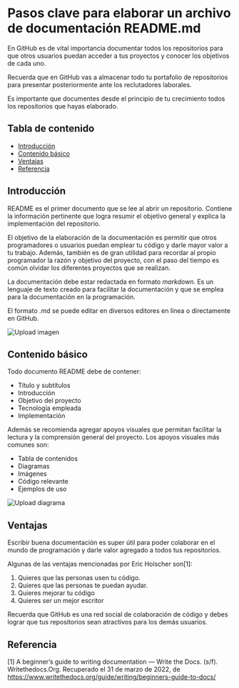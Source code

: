 # Pasos clave para elaborar un archivo de documentación README.md

En GitHub es de vital importancia documentar todos los repositorios para que otros usuarios puedan acceder a tus proyectos y conocer los objetivos de cada uno.

Recuerda que en GitHub vas a almacenar todo tu portafolio de repositorios para presentar posteriormente ante los reclutadores laborales. 

Es importante que documentes desde el principio de tu crecimiento todos los repositorios que hayas elaborado. 

## Tabla de contenido

- [Introducción](#introducción)
- [Contenido básico](#contenido-básico)
- [Ventajas](#Ventajas)
- [Referencia](#referencia)


## Introducción

README es el primer documento que se lee al abrir un repositorio. Contiene la información pertinente que logra resumir el objetivo general y explica la implementación del repositorio.

El objetivo de la elaboración de la documentación es permitir que otros programadores o usuarios puedan emplear tu código y darle mayor valor a tu trabajo.
Además, también es de gran utilidad para recordar al propio programador la razón y objetivo del proyecto, con el paso del tiempo es común olvidar los diferentes proyectos que se realizan. 

La documentación debe estar redactada en formato _markdown_. Es un lenguaje de texto creado para facilitar la documentación y que se emplea para la documentación en la programación. 

El formato .md se puede editar en diversos editores en línea o directamente en GitHub.

![Upload imagen](https://github.com/victoriaordoricapardo/Parcial1_ComunicacionEscritaIngComputacion/blob/main/Captura%20de%20Pantalla%202022-03-30%20a%20la(s)%2018.49.50.png)

## Contenido básico

Todo documento README debe de contener:

- Título y subtítulos
- Introducción
- Objetivo del proyecto
- Tecnología empleada
- Implementación

Además se recomienda agregar apoyos visuales que permitan facilitar la lectura y la comprensión general del proyecto. 
Los apoyos visuales más comunes son: 

- Tabla de contenidos
- Diagramas
- Imágenes
- Código relevante
- Ejemplos de uso

![Upload diagrama](https://github.com/victoriaordoricapardo/Parcial1_ComunicacionEscritaIngComputacion/blob/main/DiagramaREADME.png)

## Ventajas

Escribir buena documentación es super útil para poder colaborar en el mundo de programación y darle valor agregado a todos tus repositorios.

Algunas de las ventajas mencionadas por Eric Holscher son[1]:

1. Quieres que las personas usen tu código.
2. Quieres que las personas te puedan ayudar.
3. Quieres mejorar tu código
4. Quieres ser un mejor escritor

Recuerda que GitHub es una red social de colaboración de código y debes lograr que tus repositorios sean atractivos para los demás usuarios. 

## Referencia

[1] A beginner’s guide to writing documentation — Write the Docs. (s/f). Writethedocs.Org. Recuperado el 31 de marzo de 2022, de https://www.writethedocs.org/guide/writing/beginners-guide-to-docs/






